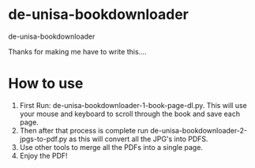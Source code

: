 # de-unisa-bookdownloader
de-unisa-bookdownloader

Thanks for making me have to write this....

How to use
==========
1. First Run: de-unisa-bookdownloader-1-book-page-dl.py. This will use your mouse and keyboard to scroll through the book and save each page.
2. Then after that process is complete run de-unisa-bookdownloader-2-jpgs-to-pdf.py as this will convert all the JPG's into PDFS.
3. Use other tools to merge all the PDFs into a single page.
4. Enjoy the PDF!

